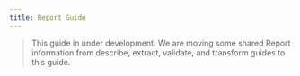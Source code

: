 ```yaml
---
title: Report Guide
---
```


> This guide in under development. We are moving some shared Report information from describe, extract, validate, and transform guides to this guide.
